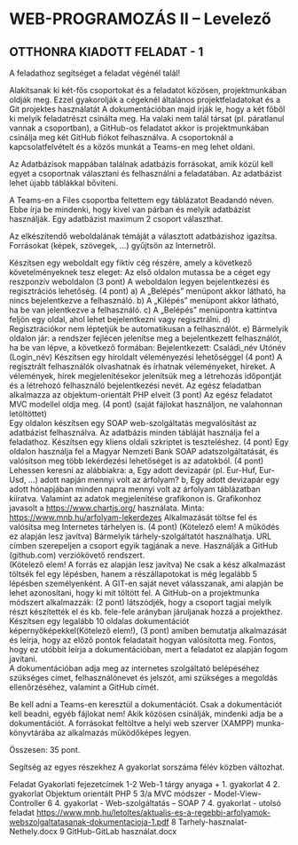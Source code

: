 # WEB-PROGRAMOZÁS II – Levelező 

## OTTHONRA KIADOTT FELADAT - 1

A feladathoz segítséget a feladat végénél talál!

Alakítsanak ki két-fős csoportokat és a feladatot közösen, projektmunkában oldják meg. Ezzel gyakorolják a cégeknél általános projektfeladatokat és a Git projektes használatát A dokumentációban majd írják le, hogy a két főből ki melyik feladatrészt csinálta meg. 
Ha valaki nem talál társat (pl. páratlanul vannak a csoportban), a GitHub-os feladatot akkor is projektmunkában csinálja meg két GitHub fiókot felhasználva.
A csoportoknál a kapcsolatfelvételt és a közös munkát a Teams-en meg lehet oldani.

Az Adatbázisok mappában találnak adatbázis forrásokat, amik közül kell egyet a csoportnak választani és felhasználni a feladatában. Az adatbázist lehet újabb táblákkal bővíteni.

A Teams-en a Files csoportba feltettem egy táblázatot Beadandó néven. Ebbe írja be mindenki, hogy kivel van párban és melyik adatbázist használják. Egy adatbázist maximum 2 csoport választhat.

Az elkészítendő weboldalának témáját a választott adatbázishoz igazítsa. Forrásokat (képek, szövegek, …) gyűjtsön az Internetről.

Készítsen egy weboldalt egy fiktív cég részére, amely a következő követelményeknek tesz eleget: 
Az első oldalon mutassa be a céget egy reszponzív weboldalon	(3 pont)
A weboldalon legyen bejelentkezési és regisztrációs lehetőség. 	(4 pont)
a) A „Belépés” menüpont akkor látható, ha nincs bejelentkezve a felhasználó.
b) A „Kilépés” menüpont akkor látható, ha be van jelentkezve a felhasználó.
c) A „Belépés” menüpontra kattintva feljön egy oldal, ahol lehet bejelentkezni vagy regisztrálni.
d) Regisztrációkor nem léptetjük be automatikusan a felhasználót.
e) Bármelyik oldalon jár: a rendszer fejlécen jelenítse meg a bejelentkezett felhasználót, ha be van lépve, a következő formában: Bejelentkezett: Családi_név Utónév (Login_név)
Készítsen egy híroldalt véleményezési lehetőséggel	(4 pont)
A regisztrált felhasználók olvashatnak és írhatnak véleményeket, híreket. A vélemények, hírek megjelenítésekor jelenítsük meg a létrehozás időpontját és a létrehozó felhasználó bejelentkezési nevét. 
Az egész feladatban alkalmazza az objektum-orientált PHP elveit	(3 pont)
Az egész feladatot MVC modellel oldja meg. (4 pont)
(saját fájlokat használjon, ne valahonnan letöltöttet) 	
Egy oldalon készítsen egy SOAP web-szolgáltatás megvalósítást az adatbázist felhasználva. 
Az adatbázis minden tábláját használja fel a feladathoz.
Készítsen egy kliens oldali szkriptet is teszteléshez. 	(4 pont)
Egy oldalon használja fel a Magyar Nemzeti Bank SOAP adatszolgáltatását, és valósítson meg több lekérdezési lehetőséget is az adatokból. 	(4 pont)
Lehessen keresni az alábbiakra:
a, Egy adott devizapár (pl. Eur-Huf, Eur-Usd, …) adott napján mennyi volt az árfolyam?
b, Egy adott devizapár egy adott hónapjában minden napra mennyi volt az árfolyam táblázatban kiíratva. Valamint az adatok megjelenítése grafikonon is. Grafikonhoz javasolt a https://www.chartjs.org/ használata. Minta: https://www.mnb.hu/arfolyam-lekerdezes 
Alkalmazását töltse fel és valósítsa meg Internetes tárhelyen is. 		(4 pont)
(Kötelező elem! A működés ez alapján lesz javítva)	Bármelyik tárhely-szolgáltatót használhatja.  URL címben szerepeljen a csoport egyik tagjának a neve.
Használják a GitHub (github.com) verziókövető rendszert. 			
(Kötelező elem! A forrás ez alapján lesz javítva) 
Ne csak a kész alkalmazást töltsék fel egy lépésben, hanem a részállapotokat is még legalább 5 lépésben személyenként.
A GIT-en saját nevet válasszanak, ami alapján be lehet azonosítani, hogy ki mit töltött fel.
A GitHub-on a projektmunka módszert alkalmazzák: 			(2 pont)
látszódjék, hogy a csoport tagjai melyik részt készítették el és kb. fele-fele arányban járuljanak hozzá a projekthez.
Készítsen egy legalább 10 oldalas dokumentációt képernyőképekkel(Kötelező elem!),	(3 pont)
amiben bemutatja alkalmazását és leírja, hogy az előző pontok feladatait hogyan valósította meg. Fontos, hogy ez utóbbit leírja a dokumentációban, mert a feladatot ez alapján fogom javítani.  
A dokumentációban adja meg az internetes szolgáltató belépéséhez szükséges címet, felhasználónevet és jelszót, ami szükséges a megoldás ellenőrzéséhez, valamint a GitHub címét.

Be kell adni a Teams-en keresztül a dokumentációt. Csak a dokumentációt kell beadni, egyéb fájlokat nem! Akik közösen csinálják, mindenki adja be a dokumentációt.
A forrásokat feltöltve a helyi web szerver (XAMPP) munka-könyvtárába az alkalmazás működőképes legyen.

Összesen: 35 pont. 

Segítség az egyes részekhez
A gyakorlat sorszáma félév közben változhat.

Feladat	Gyakorlati fejezetcímek
1-2	Web-1 tárgy anyaga + 1. gyakorlat
4	2. gyakorlat Objektum orientált PHP
5	3/a MVC módszer - Model-View-Controller
6	4. gyakorlat - Web-szolgáltatás – SOAP
7	4. gyakorlat - utolsó feladat
https://www.mnb.hu/letoltes/aktualis-es-a-regebbi-arfolyamok-webszolgaltatasanak-dokumentacioja-1.pdf
8	Tarhely-hasznalat-Nethely.docx
9	GitHub-GitLab használat.docx


